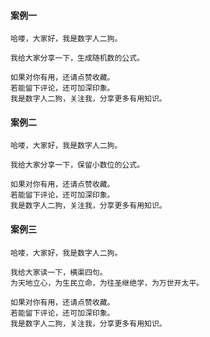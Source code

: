 #### 案例一
```
哈喽，大家好，我是数字人二狗。

我给大家分享一下，生成随机数的公式。

如果对你有用，还请点赞收藏。
若能留下评论，还可加深印象。
我是数字人二狗，关注我，分享更多有用知识。
```

#### 案例二
```
哈喽，大家好，我是数字人二狗。

我给大家分享一下，保留小数位的公式。

如果对你有用，还请点赞收藏。
若能留下评论，还可加深印象。
我是数字人二狗，关注我，分享更多有用知识。
```

#### 案例三
```
哈喽，大家好，我是数字人二狗。

我给大家读一下，横渠四句。
为天地立心，为生民立命，为往圣继绝学，为万世开太平。

如果对你有用，还请点赞收藏。
若能留下评论，还可加深印象。
我是数字人二狗，关注我，分享更多有用知识。
```
